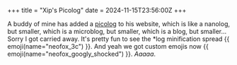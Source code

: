+++
title = "Xip's Picolog"
date = 2024-11-15T23:56:00Z
+++

A buddy of mine has added a [picolog](https://xip.neocities.org/picolog/) to his website, which is like a nanolog, but smaller, which is a microblog, but smaller, which is a blog, but smaller... Sorry I got carried away. It's pretty fun to see the *log minification spread {{ emoji(name="neofox_3c") }}. And yeah we got custom emojis now {{ emoji(name="neofox_googly_shocked") }}. *Aaaaa*.
